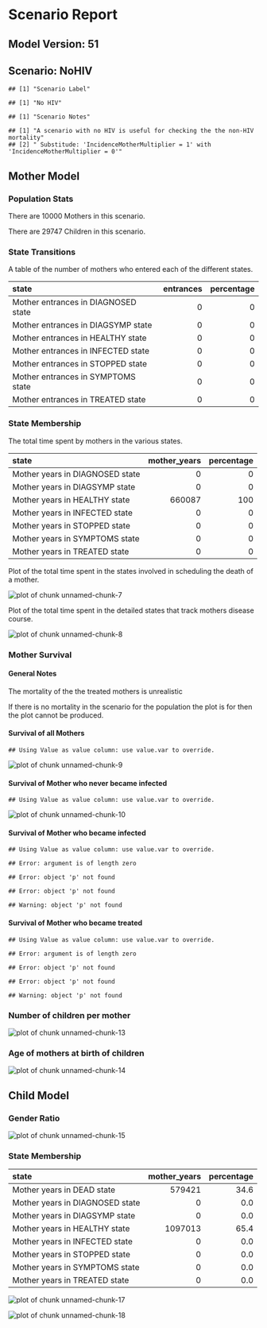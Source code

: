 # Scenario Report




## Model Version: 51
## Scenario: NoHIV

```
## [1] "Scenario Label"
```

```
## [1] "No HIV"
```

```
## [1] "Scenario Notes"
```

```
## [1] "A scenario with no HIV is useful for checking the the non-HIV mortality"          
## [2] " Substitude: 'IncidenceMotherMultiplier = 1' with 'IncidenceMotherMultiplier = 0'"
```

## Mother Model

### Population Stats


There are 10000 Mothers in this scenario.

There are 29747 Children in this scenario.

### State Transitions

A table of the number of mothers who entered each of the different states.


|state                               | entrances| percentage|
|:-----------------------------------|---------:|----------:|
|Mother entrances in DIAGNOSED state |         0|          0|
|Mother entrances in DIAGSYMP state  |         0|          0|
|Mother entrances in HEALTHY state   |         0|          0|
|Mother entrances in INFECTED state  |         0|          0|
|Mother entrances in STOPPED state   |         0|          0|
|Mother entrances in SYMPTOMS state  |         0|          0|
|Mother entrances in TREATED state   |         0|          0|

### State Membership

The total time spent by mothers in the various states.


|state                           | mother_years| percentage|
|:-------------------------------|------------:|----------:|
|Mother years in DIAGNOSED state |            0|          0|
|Mother years in DIAGSYMP state  |            0|          0|
|Mother years in HEALTHY state   |       660087|        100|
|Mother years in INFECTED state  |            0|          0|
|Mother years in STOPPED state   |            0|          0|
|Mother years in SYMPTOMS state  |            0|          0|
|Mother years in TREATED state   |            0|          0|

Plot of the total time spent in the states involved in scheduling the death of a mother.

![plot of chunk unnamed-chunk-7](figure/NoHIV/unnamed-chunk-7.png) 

Plot of the total time spent in the detailed states that track mothers disease course.

![plot of chunk unnamed-chunk-8](figure/NoHIV/unnamed-chunk-8.png) 

### Mother Survival

#### General Notes

The mortality of the the treated mothers is unrealistic

If there is no mortality in the scenario for the population the plot is for then the plot cannot be produced.

#### Survival of all Mothers


```
## Using Value as value column: use value.var to override.
```

![plot of chunk unnamed-chunk-9](figure/NoHIV/unnamed-chunk-9.png) 

#### Survival of Mother who never became infected


```
## Using Value as value column: use value.var to override.
```

![plot of chunk unnamed-chunk-10](figure/NoHIV/unnamed-chunk-10.png) 

#### Survival of Mother who became infected


```
## Using Value as value column: use value.var to override.
```

```
## Error: argument is of length zero
```

```
## Error: object 'p' not found
```

```
## Error: object 'p' not found
```

```
## Warning: object 'p' not found
```

#### Survival of Mother who became treated


```
## Using Value as value column: use value.var to override.
```

```
## Error: argument is of length zero
```

```
## Error: object 'p' not found
```

```
## Error: object 'p' not found
```

```
## Warning: object 'p' not found
```

### Number of children per mother

![plot of chunk unnamed-chunk-13](figure/NoHIV/unnamed-chunk-13.png) 

### Age of mothers at birth of children

![plot of chunk unnamed-chunk-14](figure/NoHIV/unnamed-chunk-14.png) 

## Child Model

### Gender Ratio

![plot of chunk unnamed-chunk-15](figure/NoHIV/unnamed-chunk-15.png) 

### State Membership


|state                           | mother_years| percentage|
|:-------------------------------|------------:|----------:|
|Mother years in DEAD state      |       579421|       34.6|
|Mother years in DIAGNOSED state |            0|        0.0|
|Mother years in DIAGSYMP state  |            0|        0.0|
|Mother years in HEALTHY state   |      1097013|       65.4|
|Mother years in INFECTED state  |            0|        0.0|
|Mother years in STOPPED state   |            0|        0.0|
|Mother years in SYMPTOMS state  |            0|        0.0|
|Mother years in TREATED state   |            0|        0.0|

![plot of chunk unnamed-chunk-17](figure/NoHIV/unnamed-chunk-17.png) 

![plot of chunk unnamed-chunk-18](figure/NoHIV/unnamed-chunk-18.png) 



